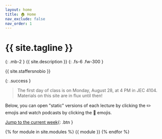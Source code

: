 ```yaml
---
layout: home
title: 🏠 Home
nav_exclude: false
nav_order: 1
---
```


# {{ site.tagline }}
{: .mb-2 }
{{ site.description }}
{: .fs-6 .fw-300 }

{{ site.staffersnobio }}

{: .success } 
> The first day of class is on Monday, August 28, at 4 PM in JEC 4104.  Materials on this site are in flux until then!

Below, you can open "static" versions of each lecture by clicking the ✏️ emojis and watch podcasts by clicking the 🎥 emojis.

[Jump to the current week](#week-9-prediction){: .btn }

{% for module in site.modules %}
{{ module }}
{% endfor %}
